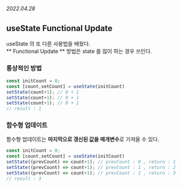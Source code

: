 ###### 2022.04.28

## useState Functional Update 
useState 의 또 다른 사용법을 배웠다.   
** Functional Update ** 방법은 state 를 많이 하는 경우 쓰인다.      

### 통상적인 방법
```jsx
const initCount = 0;
const [count,setCount] = useState(initCount)
setState(count+1); // 0 + 1
setState(count+1); // 0 + 1
setState(count+1); // 0 + 1
// result : 1
```

### 함수형 업데이트
함수형 업데이트는 **마지막으로 갱신된 값을 매개변수**로 가져올 수 있다.
``` jsx
const initCount = 0;
const [count,setCount] = useState(initCount)
setState((prevCount) => count+1); // prevCount : 0 , return : 1
setState((prevCount) => count+1); // prevCount : 1 , return : 2
setState((prevCount) => count+1); // prevCount : 2 , return : 3
// result : 3
```